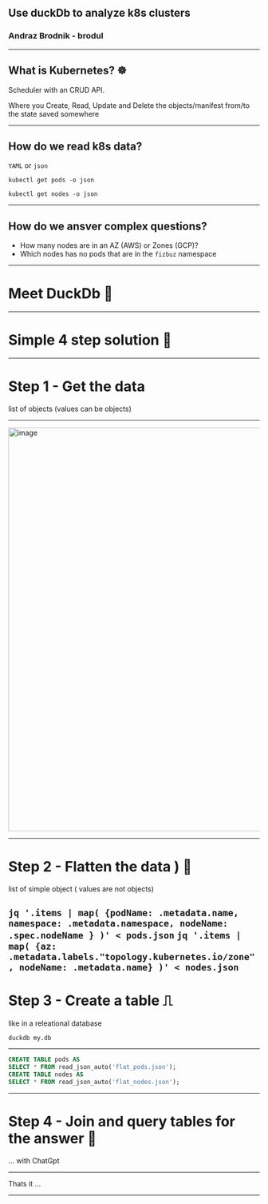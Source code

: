 
## Use duckDb to analyze k8s clusters
### Andraz Brodnik - brodul

---

## What is Kubernetes? ☸

Scheduler with an CRUD API.

Where you Create, Read, Update and Delete the objects/manifest from/to the state saved somewhere

---

## How do we read k8s data? 

`YAML` or `json`

`kubectl get pods -o json` 

`kubectl get nodes -o json`

---

## How do we ansver complex questions? 

- How many nodes are in an AZ (AWS) or Zones (GCP)?
- Which nodes has no pods that are in the `fizbuz` namespace

---

# Meet DuckDb 🦆

---

# Simple 4 step solution 📓

--- 

# Step 1 - Get the data

list of objects (values can be objects)

---

<img width="808" alt="image" src="https://github.com/user-attachments/assets/70711567-fc53-4146-9da2-34a9e77c4d3e" />

---

# Step 2 - Flatten the data ) 🔨

list of simple object ( values are not objects)

`jq '.items | map( {podName: .metadata.name, namespace: .metadata.namespace, nodeName: .spec.nodeName } )' < pods.json`
`jq '.items | map( {az: .metadata.labels."topology.kubernetes.io/zone", nodeName: .metadata.name} )' < nodes.json`
---

# Step 3 - Create a table ⎍

like in a releational database

`duckdb my.db`

---

```sql
CREATE TABLE pods AS
SELECT * FROM read_json_auto('flat_pods.json');
CREATE TABLE nodes AS
SELECT * FROM read_json_auto('flat_nodes.json');
```

---

# Step 4 - Join and query tables for the answer 🧪

... with ChatGpt 

--- 

Thats it ... 

---
